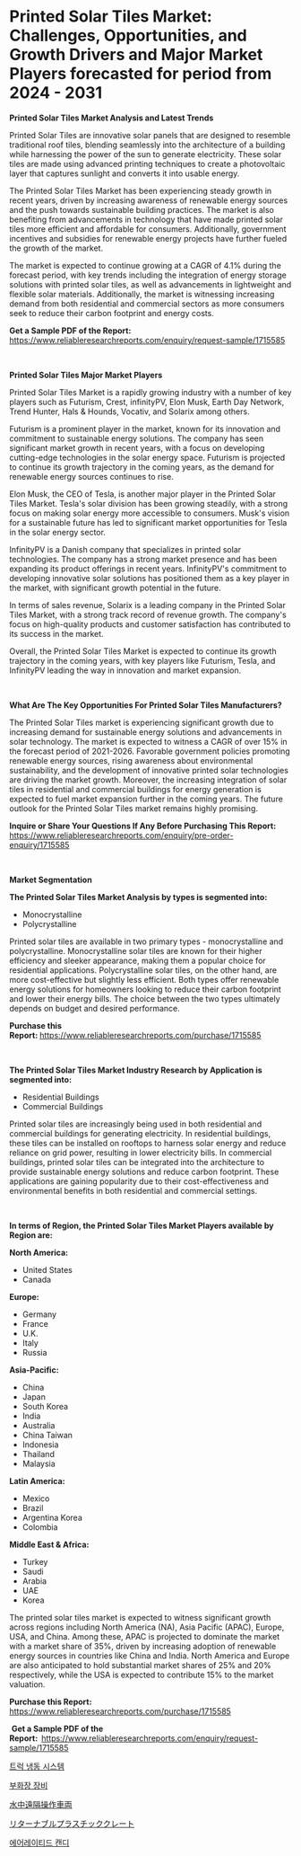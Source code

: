 <p><h1>Printed Solar Tiles Market: Challenges, Opportunities, and Growth Drivers and Major Market Players forecasted for period from 2024 - 2031</h1></p><p><strong>Printed Solar Tiles Market Analysis and Latest Trends</strong></p>
<p><p>Printed Solar Tiles are innovative solar panels that are designed to resemble traditional roof tiles, blending seamlessly into the architecture of a building while harnessing the power of the sun to generate electricity. These solar tiles are made using advanced printing techniques to create a photovoltaic layer that captures sunlight and converts it into usable energy.</p><p>The Printed Solar Tiles Market has been experiencing steady growth in recent years, driven by increasing awareness of renewable energy sources and the push towards sustainable building practices. The market is also benefiting from advancements in technology that have made printed solar tiles more efficient and affordable for consumers. Additionally, government incentives and subsidies for renewable energy projects have further fueled the growth of the market.</p><p>The market is expected to continue growing at a CAGR of 4.1% during the forecast period, with key trends including the integration of energy storage solutions with printed solar tiles, as well as advancements in lightweight and flexible solar materials. Additionally, the market is witnessing increasing demand from both residential and commercial sectors as more consumers seek to reduce their carbon footprint and energy costs.</p></p>
<p><strong>Get a Sample PDF of the Report:&nbsp;</strong> <a href="https://www.reliableresearchreports.com/enquiry/request-sample/1715585">https://www.reliableresearchreports.com/enquiry/request-sample/1715585</a></p>
<p>&nbsp;</p>
<p><strong>Printed Solar Tiles Major Market Players</strong></p>
<p><p>Printed Solar Tiles Market is a rapidly growing industry with a number of key players such as Futurism, Crest, infinityPV, Elon Musk, Earth Day Network, Trend Hunter, Hals & Hounds, Vocativ, and Solarix among others.</p><p>Futurism is a prominent player in the market, known for its innovation and commitment to sustainable energy solutions. The company has seen significant market growth in recent years, with a focus on developing cutting-edge technologies in the solar energy space. Futurism is projected to continue its growth trajectory in the coming years, as the demand for renewable energy sources continues to rise.</p><p>Elon Musk, the CEO of Tesla, is another major player in the Printed Solar Tiles Market. Tesla's solar division has been growing steadily, with a strong focus on making solar energy more accessible to consumers. Musk's vision for a sustainable future has led to significant market opportunities for Tesla in the solar energy sector.</p><p>InfinityPV is a Danish company that specializes in printed solar technologies. The company has a strong market presence and has been expanding its product offerings in recent years. InfinityPV's commitment to developing innovative solar solutions has positioned them as a key player in the market, with significant growth potential in the future.</p><p>In terms of sales revenue, Solarix is a leading company in the Printed Solar Tiles Market, with a strong track record of revenue growth. The company's focus on high-quality products and customer satisfaction has contributed to its success in the market.</p><p>Overall, the Printed Solar Tiles Market is expected to continue its growth trajectory in the coming years, with key players like Futurism, Tesla, and InfinityPV leading the way in innovation and market expansion.</p></p>
<p>&nbsp;</p>
<p><strong>What Are The Key Opportunities For Printed Solar Tiles Manufacturers?</strong></p>
<p><p>The Printed Solar Tiles market is experiencing significant growth due to increasing demand for sustainable energy solutions and advancements in solar technology. The market is expected to witness a CAGR of over 15% in the forecast period of 2021-2026. Favorable government policies promoting renewable energy sources, rising awareness about environmental sustainability, and the development of innovative printed solar technologies are driving the market growth. Moreover, the increasing integration of solar tiles in residential and commercial buildings for energy generation is expected to fuel market expansion further in the coming years. The future outlook for the Printed Solar Tiles market remains highly promising.</p></p>
<p><strong>Inquire or Share Your Questions If Any Before Purchasing This Report:</strong> <a href="https://www.reliableresearchreports.com/enquiry/pre-order-enquiry/1715585">https://www.reliableresearchreports.com/enquiry/pre-order-enquiry/1715585</a></p>
<p>&nbsp;</p>
<p><strong>Market Segmentation</strong></p>
<p><strong>The Printed Solar Tiles Market Analysis by types is segmented into:</strong></p>
<p><ul><li>Monocrystalline</li><li>Polycrystalline</li></ul></p>
<p><p>Printed solar tiles are available in two primary types - monocrystalline and polycrystalline. Monocrystalline solar tiles are known for their higher efficiency and sleeker appearance, making them a popular choice for residential applications. Polycrystalline solar tiles, on the other hand, are more cost-effective but slightly less efficient. Both types offer renewable energy solutions for homeowners looking to reduce their carbon footprint and lower their energy bills. The choice between the two types ultimately depends on budget and desired performance.</p></p>
<p><strong>Purchase this Report:&nbsp;</strong><a href="https://www.reliableresearchreports.com/purchase/1715585">https://www.reliableresearchreports.com/purchase/1715585</a></p>
<p>&nbsp;</p>
<p><strong>The Printed Solar Tiles Market Industry Research by Application is segmented into:</strong></p>
<p><ul><li>Residential Buildings</li><li>Commercial Buildings</li></ul></p>
<p><p>Printed solar tiles are increasingly being used in both residential and commercial buildings for generating electricity. In residential buildings, these tiles can be installed on rooftops to harness solar energy and reduce reliance on grid power, resulting in lower electricity bills. In commercial buildings, printed solar tiles can be integrated into the architecture to provide sustainable energy solutions and reduce carbon footprint. These applications are gaining popularity due to their cost-effectiveness and environmental benefits in both residential and commercial settings.</p></p>
<p>&nbsp;</p>
<p><strong>In terms of Region, the Printed Solar Tiles Market Players available by Region are:</strong></p>
<p>
    <p> <strong> North America: </strong>
        <ul>
            <li>United States</li>
            <li>Canada</li>
        </ul>
        </p> 
    <p> <strong> Europe: </strong>
        <ul>
            <li>Germany</li>
            <li>France</li>
            <li>U.K.</li>
            <li>Italy</li>
            <li>Russia</li>
        </ul>
        </p> 
    <p> <strong> Asia-Pacific: </strong>
        <ul>
            <li>China</li>
            <li>Japan</li>
            <li>South Korea</li>
            <li>India</li>
            <li>Australia</li>
            <li>China Taiwan</li>
            <li>Indonesia</li>
            <li>Thailand</li>
            <li>Malaysia</li>
        </ul>
        </p> 
    <p> <strong> Latin America: </strong>
        <ul>
            <li>Mexico</li>
            <li>Brazil</li>
            <li>Argentina Korea</li>
            <li>Colombia</li>
        </ul>
        </p> 
    <p> <strong> Middle East & Africa: </strong>
        <ul>
            <li>Turkey</li>
            <li>Saudi</li>
            <li>Arabia</li>
            <li>UAE</li>
            <li>Korea</li>
        </ul>
    </p>
    </p>
<p><p>The printed solar tiles market is expected to witness significant growth across regions including North America (NA), Asia Pacific (APAC), Europe, USA, and China. Among these, APAC is projected to dominate the market with a market share of 35%, driven by increasing adoption of renewable energy sources in countries like China and India. North America and Europe are also anticipated to hold substantial market shares of 25% and 20% respectively, while the USA is expected to contribute 15% to the market valuation.</p></p>
<p><strong>Purchase this Report: </strong><a href="https://www.reliableresearchreports.com/purchase/1715585">https://www.reliableresearchreports.com/purchase/1715585</a></p>
<p>&nbsp;<strong>Get a Sample PDF of the Report:&nbsp;&nbsp;</strong><a href="https://www.reliableresearchreports.com/enquiry/request-sample/1715585">https://www.reliableresearchreports.com/enquiry/request-sample/1715585</a></p>
<p><strong></strong></p>
<p><p><a href="https://medium.com/@tomienow676/%ED%8A%B8%EB%9F%AD-%EB%83%89%EC%9E%A5-%EC%8B%9C%EC%8A%A4%ED%85%9C-%EC%8B%9C%EC%9E%A5-%EB%B6%84%EC%84%9D-%EA%B8%80%EB%A1%9C%EB%B2%8C-%EC%82%B0%EC%97%85-%EC%A0%84%EB%A7%9D-%EB%B0%8F-%EC%98%88%EC%B8%A1-2024%EB%85%84%EB%B6%80%ED%84%B0-2031%EB%85%84-a65491cc0723">트럭 냉동 시스템</a></p><p><a href="https://github.com/wallacBahrtyinger567686/Market-Research-Report-List-1/blob/main/761049615212.md">부화장 장비</a></p><p><a href="https://medium.com/@joanacasper14/%E6%B0%B4%E4%B8%AD%E9%81%A0%E9%9A%94%E6%93%8D%E4%BD%9C%E8%BB%8A%E4%B8%A1%E5%B8%82%E5%A0%B4-%E5%B8%82%E5%A0%B4%E3%82%B7%E3%82%A7%E3%82%A2-%E5%B8%82%E5%A0%B4%E5%8B%95%E5%90%91-%E5%B0%86%E6%9D%A5%E3%81%AE%E6%88%90%E9%95%B7%E3%82%92%E6%8E%A2%E3%82%8B-9f504dda5584">水中遠隔操作車両</a></p><p><a href="https://medium.com/@isomgleason2023/%E8%BF%94%E5%8D%B4%E5%8F%AF%E8%83%BD%E3%83%97%E3%83%A9%E3%82%B9%E3%83%81%E3%83%83%E3%82%AF%E3%82%AF%E3%83%AC%E3%83%BC%E3%83%88%E5%B8%82%E5%A0%B4%E3%81%AE%E3%82%B7%E3%82%A7%E3%82%A2%E3%81%AE%E9%80%B2%E5%8C%96%E3%81%A8%E5%B8%82%E5%A0%B4%E6%88%90%E9%95%B7%E3%83%88%E3%83%AC%E3%83%B3%E3%83%89-2024%E5%B9%B4-2031%E5%B9%B4-bd3ad8181a55">リターナブルプラスチッククレート</a></p><p><a href="https://medium.com/@kelsiorphy/%ED%92%8D%ED%99%94-%EC%82%AC%ED%83%95-%EC%8B%9C%EC%9E%A5-%EC%A7%80%ED%91%9C-%ED%95%B4%EC%84%9D-%EC%8B%9C%EC%9E%A5-%EC%A0%90%EC%9C%A0%EC%9C%A8-%ED%8A%B8%EB%A0%8C%EB%93%9C-%EB%B0%8F-%EC%84%B1%EC%9E%A5-%ED%8C%A8%ED%84%B4-f5b86e3bce65">에어레이티드 캔디</a></p></p>
